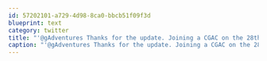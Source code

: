 ```yaml
---
id: 57202101-a729-4d98-8ca0-bbcb51f09f3d
blueprint: text
category: twitter
title: "'@gAdventures Thanks for the update. Joining a CGAC on the 28th. Hopefully the trouble will be gone by the time we're in the Yucutan."
caption: "'@gAdventures Thanks for the update. Joining a CGAC on the 28th. Hopefully the trouble will be gone by the time we're in the Yucutan."
---
```


